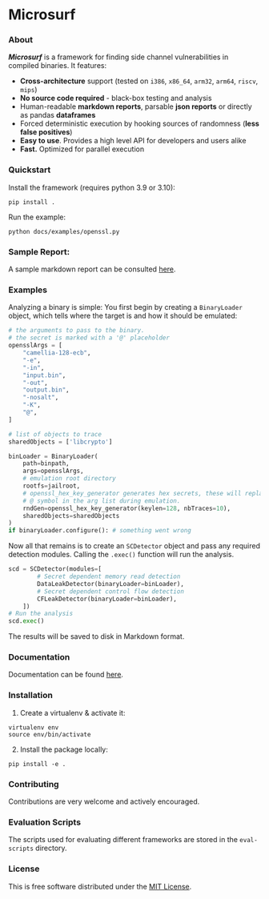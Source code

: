 # Microsurf

### About

***Microsurf*** is a framework for finding side channel vulnerabilities in compiled binaries. It features:


- **Cross-architecture** support (tested on `i386`, `x86_64`, `arm32`, `arm64`, `riscv`, `mips`)
- **No source code required** - black-box testing and analysis
- Human-readable **markdown reports**, parsable **json reports** or directly as pandas **dataframes**
- Forced deterministic execution by hooking sources of randomness (**less false positives**)
- **Easy to use**. Provides a high level API for developers and users alike
- **Fast.** Optimized for parallel execution

### Quickstart

Install the framework (requires python 3.9 or 3.10):

```
pip install .
```

Run the example:

```
python docs/examples/openssl.py
```

### Sample Report:

A sample markdown report can be consulted [here](results/sample-report/results.md).

### Examples

Analyzing a binary is simple: You first begin by creating a `BinaryLoader` object, which tells where the target is and how it should be emulated:

```python
# the arguments to pass to the binary.
# the secret is marked with a '@' placeholder
opensslArgs = [
    "camellia-128-ecb",
    "-e",
    "-in",
    "input.bin",
    "-out",
    "output.bin",
    "-nosalt",
    "-K",
    "@",
]

# list of objects to trace
sharedObjects = ['libcrypto']

binLoader = BinaryLoader(
    path=binpath,
    args=opensslArgs,
    # emulation root directory
    rootfs=jailroot,
    # openssl_hex_key_generator generates hex secrets, these will replace the
    # @ symbol in the arg list during emulation.
    rndGen=openssl_hex_key_generator(keylen=128, nbTraces=10),
    sharedObjects=sharedObjects
)
if binaryLoader.configure(): # something went wrong
```

Now all that remains is to create an `SCDetector` object and pass any required detection modules. Calling the `.exec()` function will run the analysis.

```python
scd = SCDetector(modules=[
        # Secret dependent memory read detection
        DataLeakDetector(binaryLoader=binLoader),
        # Secret dependent control flow detection
        CFLeakDetector(binaryLoader=binLoader),
    ])
# Run the analysis
scd.exec()
```

The results will be saved to disk in Markdown format.

### Documentation

Documentation can be found [here](USAGE.pdf).

### Installation

1. Create a virtualenv & activate it:

```
virtualenv env
source env/bin/activate
```

2. Install the package locally:

```
pip install -e .
```

### Contributing

Contributions are very welcome and actively encouraged.

### Evaluation Scripts

The scripts used for evaluating different frameworks are stored in the `eval-scripts` directory.

### License

This is free software distributed under the [MIT License](LICENSE).
